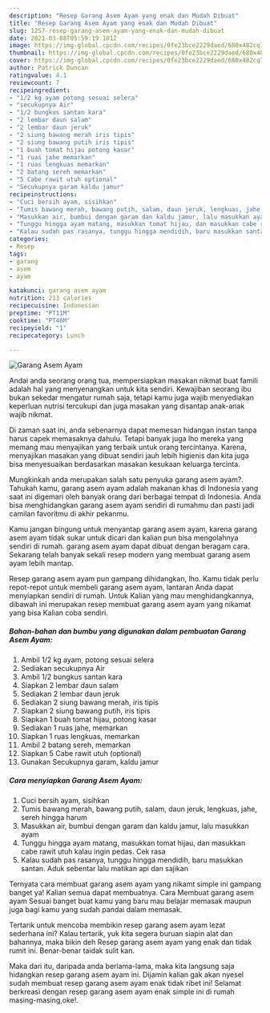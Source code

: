 ```yaml
---
description: "Resep Garang Asem Ayam yang enak dan Mudah Dibuat"
title: "Resep Garang Asem Ayam yang enak dan Mudah Dibuat"
slug: 1257-resep-garang-asem-ayam-yang-enak-dan-mudah-dibuat
date: 2021-03-08T05:59:19.101Z
image: https://img-global.cpcdn.com/recipes/0fe23bce2229daed/680x482cq70/garang-asem-ayam-foto-resep-utama.jpg
thumbnail: https://img-global.cpcdn.com/recipes/0fe23bce2229daed/680x482cq70/garang-asem-ayam-foto-resep-utama.jpg
cover: https://img-global.cpcdn.com/recipes/0fe23bce2229daed/680x482cq70/garang-asem-ayam-foto-resep-utama.jpg
author: Patrick Duncan
ratingvalue: 4.1
reviewcount: 7
recipeingredient:
- "1/2 kg ayam potong sesuai selera"
- "secukupnya Air"
- "1/2 bungkus santan kara"
- "2 lembar daun salam"
- "2 lembar daun jeruk"
- "2 siung bawang merah iris tipis"
- "2 siung bawang putih iris tipis"
- "1 buah tomat hijau potong kasar"
- "1 ruas jahe memarkan"
- "1 ruas lengkuas memarkan"
- "2 batang sereh memarkan"
- "5 Cabe rawit utuh optional"
- "Secukupnya garam kaldu jamur"
recipeinstructions:
- "Cuci bersih ayam, sisihkan"
- "Tumis bawang merah, bawang putih, salam, daun jeruk, lengkuas, jahe, sereh hingga harum"
- "Masukkan air, bumbui dengan garam dan kaldu jamur, lalu masukkan ayam"
- "Tunggu hingga ayam matang, masukkan tomat hijau, dan masukkan cabe rawit utuh kalau ingin pedas. Cek rasa"
- "Kalau sudah pas rasanya, tunggu hingga mendidih, baru masukkan santan. Aduk sebentar lalu matikan api dan sajikan"
categories:
- Resep
tags:
- garang
- asem
- ayam

katakunci: garang asem ayam 
nutrition: 213 calories
recipecuisine: Indonesian
preptime: "PT11M"
cooktime: "PT46M"
recipeyield: "1"
recipecategory: Lunch

---
```



![Garang Asem Ayam](https://img-global.cpcdn.com/recipes/0fe23bce2229daed/680x482cq70/garang-asem-ayam-foto-resep-utama.jpg)

Andai anda seorang orang tua, mempersiapkan masakan nikmat buat famili adalah hal yang menyenangkan untuk kita sendiri. Kewajiban seorang ibu bukan sekedar mengatur rumah saja, tetapi kamu juga wajib menyediakan keperluan nutrisi tercukupi dan juga masakan yang disantap anak-anak wajib nikmat.

Di zaman  saat ini, anda sebenarnya dapat memesan hidangan instan tanpa harus capek memasaknya dahulu. Tetapi banyak juga lho mereka yang memang mau menyajikan yang terbaik untuk orang tercintanya. Karena, menyajikan masakan yang dibuat sendiri jauh lebih higienis dan kita juga bisa menyesuaikan berdasarkan masakan kesukaan keluarga tercinta. 



Mungkinkah anda merupakan salah satu penyuka garang asem ayam?. Tahukah kamu, garang asem ayam adalah makanan khas di Indonesia yang saat ini digemari oleh banyak orang dari berbagai tempat di Indonesia. Anda bisa menghidangkan garang asem ayam sendiri di rumahmu dan pasti jadi camilan favoritmu di akhir pekanmu.

Kamu jangan bingung untuk menyantap garang asem ayam, karena garang asem ayam tidak sukar untuk dicari dan kalian pun bisa mengolahnya sendiri di rumah. garang asem ayam dapat dibuat dengan beragam cara. Sekarang telah banyak sekali resep modern yang membuat garang asem ayam lebih mantap.

Resep garang asem ayam pun gampang dihidangkan, lho. Kamu tidak perlu repot-repot untuk membeli garang asem ayam, lantaran Anda dapat menyiapkan sendiri di rumah. Untuk Kalian yang mau menghidangkannya, dibawah ini merupakan resep membuat garang asem ayam yang nikamat yang bisa Kalian coba sendiri.

<!--inarticleads1-->

##### Bahan-bahan dan bumbu yang digunakan dalam pembuatan Garang Asem Ayam:

1. Ambil 1/2 kg ayam, potong sesuai selera
1. Sediakan secukupnya Air
1. Ambil 1/2 bungkus santan kara
1. Siapkan 2 lembar daun salam
1. Sediakan 2 lembar daun jeruk
1. Sediakan 2 siung bawang merah, iris tipis
1. Siapkan 2 siung bawang putih, iris tipis
1. Siapkan 1 buah tomat hijau, potong kasar
1. Sediakan 1 ruas jahe, memarkan
1. Siapkan 1 ruas lengkuas, memarkan
1. Ambil 2 batang sereh, memarkan
1. Siapkan 5 Cabe rawit utuh (optional)
1. Gunakan Secukupnya garam, kaldu jamur




<!--inarticleads2-->

##### Cara menyiapkan Garang Asem Ayam:

1. Cuci bersih ayam, sisihkan
1. Tumis bawang merah, bawang putih, salam, daun jeruk, lengkuas, jahe, sereh hingga harum
1. Masukkan air, bumbui dengan garam dan kaldu jamur, lalu masukkan ayam
1. Tunggu hingga ayam matang, masukkan tomat hijau, dan masukkan cabe rawit utuh kalau ingin pedas. Cek rasa
1. Kalau sudah pas rasanya, tunggu hingga mendidih, baru masukkan santan. Aduk sebentar lalu matikan api dan sajikan




Ternyata cara membuat garang asem ayam yang nikamt simple ini gampang banget ya! Kalian semua dapat membuatnya. Cara Membuat garang asem ayam Sesuai banget buat kamu yang baru mau belajar memasak maupun juga bagi kamu yang sudah pandai dalam memasak.

Tertarik untuk mencoba membikin resep garang asem ayam lezat sederhana ini? Kalau tertarik, yuk kita segera buruan siapin alat dan bahannya, maka bikin deh Resep garang asem ayam yang enak dan tidak rumit ini. Benar-benar taidak sulit kan. 

Maka dari itu, daripada anda berlama-lama, maka kita langsung saja hidangkan resep garang asem ayam ini. Dijamin kalian gak akan nyesel sudah membuat resep garang asem ayam enak tidak ribet ini! Selamat berkreasi dengan resep garang asem ayam enak simple ini di rumah masing-masing,oke!.

